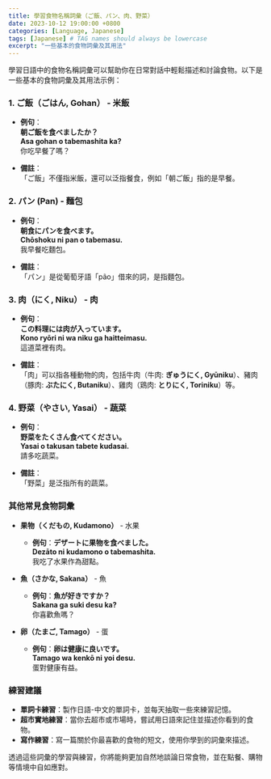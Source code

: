 ```yaml
---
title: 學習食物名稱詞彙（ご飯、パン、肉、野菜）
date: 2023-10-12 19:00:00 +0800
categories: [Language, Japanese]
tags: [Japanese] # TAG names should always be lowercase
excerpt: "一些基本的食物詞彙及其用法"
---
```


學習日語中的食物名稱詞彙可以幫助你在日常對話中輕鬆描述和討論食物。以下是一些基本的食物詞彙及其用法示例：

### **1. ご飯（ごはん, Gohan）** - 米飯
- **例句**：  
  **朝ご飯を食べましたか？**  
  **Asa gohan o tabemashita ka?**  
  你吃早餐了嗎？

- **備註**：  
  「ご飯」不僅指米飯，還可以泛指餐食，例如「朝ご飯」指的是早餐。

### **2. パン (Pan)** - 麵包
- **例句**：  
  **朝食にパンを食べます。**  
  **Chōshoku ni pan o tabemasu.**  
  我早餐吃麵包。

- **備註**：  
  「パン」是從葡萄牙語「pão」借來的詞，是指麵包。

### **3. 肉（にく, Niku）** - 肉
- **例句**：  
  **この料理には肉が入っています。**  
  **Kono ryōri ni wa niku ga haitteimasu.**  
  這道菜裡有肉。

- **備註**：  
  「肉」可以指各種動物的肉，包括牛肉（牛肉: **ぎゅうにく, Gyūniku**）、豬肉（豚肉: **ぶたにく, Butaniku**）、雞肉（鶏肉: **とりにく, Toriniku**）等。

### **4. 野菜（やさい, Yasai）** - 蔬菜
- **例句**：  
  **野菜をたくさん食べてください。**  
  **Yasai o takusan tabete kudasai.**  
  請多吃蔬菜。

- **備註**：  
  「野菜」是泛指所有的蔬菜。

### **其他常見食物詞彙**

- **果物（くだもの, Kudamono）** - 水果
  - **例句**：**デザートに果物を食べました。**  
    **Dezāto ni kudamono o tabemashita.**  
    我吃了水果作為甜點。

- **魚（さかな, Sakana）** - 魚
  - **例句**：**魚が好きですか？**  
    **Sakana ga suki desu ka?**  
    你喜歡魚嗎？

- **卵（たまご, Tamago）** - 蛋
  - **例句**：**卵は健康に良いです。**  
    **Tamago wa kenkō ni yoi desu.**  
    蛋對健康有益。

### **練習建議**
- **單詞卡練習**：製作日語-中文的單詞卡，並每天抽取一些來練習記憶。
- **超市實地練習**：當你去超市或市場時，嘗試用日語來記住並描述你看到的食物。
- **寫作練習**：寫一篇關於你最喜歡的食物的短文，使用你學到的詞彙來描述。

透過這些詞彙的學習與練習，你將能夠更加自然地談論日常食物，並在點餐、購物等情境中自如應對。
